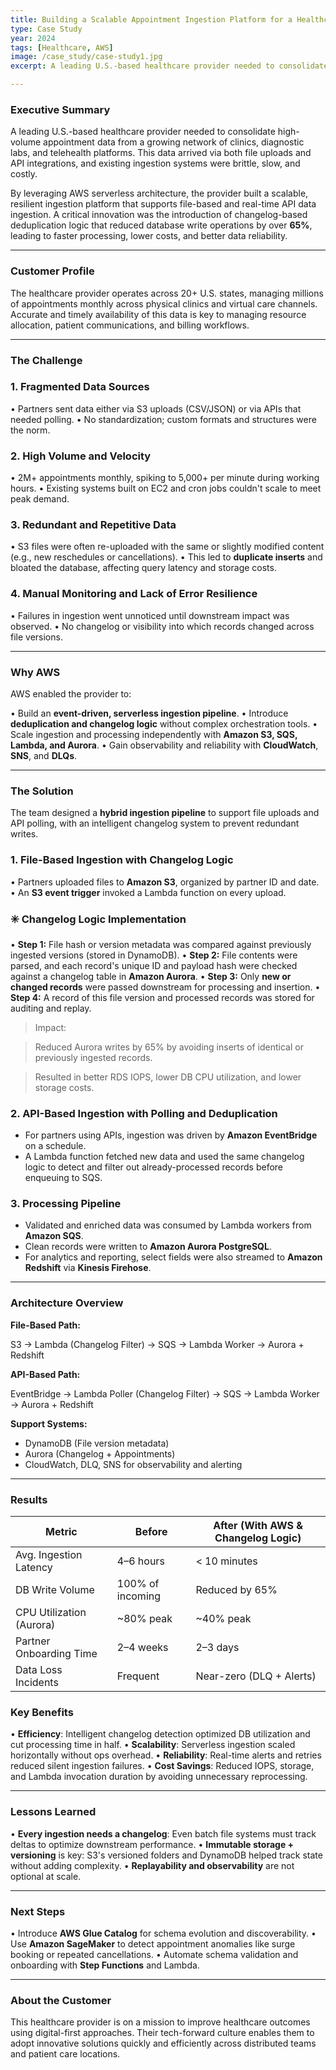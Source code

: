 ```yaml
---
title: Building a Scalable Appointment Ingestion Platform for a Healthcare Provider
type: Case Study
year: 2024
tags: [Healthcare, AWS]
image: /case_study/case-study1.jpg
excerpt: A leading U.S.-based healthcare provider needed to consolidate high-volume appointment data from a growing network of clinics, diagnostic labs, and telehealth platforms. This data arrived via both file uploads and API integrations, and existing ingestion systems were brittle, slow, and costly.

---
```


### **Executive Summary**

A leading U.S.-based healthcare provider needed to consolidate high-volume appointment data from a growing network of clinics, diagnostic labs, and telehealth platforms. This data arrived via both file uploads and API integrations, and existing ingestion systems were brittle, slow, and costly.

By leveraging AWS serverless architecture, the provider built a scalable, resilient ingestion platform that supports file-based and real-time API data ingestion. A critical innovation was the introduction of changelog-based deduplication logic that reduced database write operations by over **65%**, leading to faster processing, lower costs, and better data reliability.

---

### **Customer Profile**

The healthcare provider operates across 20+ U.S. states, managing millions of appointments monthly across physical clinics and virtual care channels. Accurate and timely availability of this data is key to managing resource allocation, patient communications, and billing workflows.

---

### **The Challenge**

### **1. Fragmented Data Sources**

• Partners sent data either via S3 uploads (CSV/JSON) or via APIs that needed polling.
• No standardization; custom formats and structures were the norm.

### **2. High Volume and Velocity**

• 2M+ appointments monthly, spiking to 5,000+ per minute during working hours.
• Existing systems built on EC2 and cron jobs couldn't scale to meet peak demand.

### **3. Redundant and Repetitive Data**

• S3 files were often re-uploaded with the same or slightly modified content (e.g., new reschedules or cancellations).
• This led to **duplicate inserts** and bloated the database, affecting query latency and storage costs.

### **4. Manual Monitoring and Lack of Error Resilience**

• Failures in ingestion went unnoticed until downstream impact was observed.
• No changelog or visibility into which records changed across file versions.

---

### **Why AWS**

AWS enabled the provider to:

• Build an **event-driven, serverless ingestion pipeline**.
• Introduce **deduplication and changelog logic** without complex orchestration tools.
• Scale ingestion and processing independently with **Amazon S3, SQS, Lambda, and Aurora**.
• Gain observability and reliability with **CloudWatch**, **SNS**, and **DLQs**.

---

### **The Solution**

The team designed a **hybrid ingestion pipeline** to support file uploads and API polling, with an intelligent changelog system to prevent redundant writes.

### **1. File-Based Ingestion with Changelog Logic**

• Partners uploaded files to **Amazon S3**, organized by partner ID and date.
• An **S3 event trigger** invoked a Lambda function on every upload.

### **✳️ Changelog Logic Implementation**

• **Step 1:** File hash or version metadata was compared against previously ingested versions (stored in DynamoDB).
• **Step 2:** File contents were parsed, and each record's unique ID and payload hash were checked against a changelog table in **Amazon Aurora**.
• **Step 3:** Only **new or changed records** were passed downstream for processing and insertion.
• **Step 4:** A record of this file version and processed records was stored for auditing and replay.

> Impact:
> 

> Reduced Aurora writes by 65% by avoiding inserts of identical or previously ingested records.
> 

> Resulted in better RDS IOPS, lower DB CPU utilization, and lower storage costs.
> 

### **2. API-Based Ingestion with Polling and Deduplication**

- For partners using APIs, ingestion was driven by **Amazon EventBridge** on a schedule.
- A Lambda function fetched new data and used the same changelog logic to detect and filter out already-processed records before enqueuing to SQS.

### **3. Processing Pipeline**

- Validated and enriched data was consumed by Lambda workers from **Amazon SQS**.
- Clean records were written to **Amazon Aurora PostgreSQL**.
- For analytics and reporting, select fields were also streamed to **Amazon Redshift** via **Kinesis Firehose**.

---

### **Architecture Overview**

**File-Based Path:**

S3 → Lambda (Changelog Filter) → SQS → Lambda Worker → Aurora + Redshift

**API-Based Path:**

EventBridge → Lambda Poller (Changelog Filter) → SQS → Lambda Worker → Aurora + Redshift

**Support Systems:**

- DynamoDB (File version metadata)
- Aurora (Changelog + Appointments)
- CloudWatch, DLQ, SNS for observability and alerting

---

### **Results**

| **Metric** | **Before** | **After (With AWS & Changelog Logic)** |
| --- | --- | --- |
| Avg. Ingestion Latency | 4–6 hours | < 10 minutes |
| DB Write Volume | 100% of incoming | Reduced by 65% |
| CPU Utilization (Aurora) | ~80% peak | ~40% peak |
| Partner Onboarding Time | 2–4 weeks | 2–3 days |
| Data Loss Incidents | Frequent | Near-zero (DLQ + Alerts) |

### **Key Benefits**

• **Efficiency**: Intelligent changelog detection optimized DB utilization and cut processing time in half.
• **Scalability**: Serverless ingestion scaled horizontally without ops overhead.
• **Reliability**: Real-time alerts and retries reduced silent ingestion failures.
• **Cost Savings**: Reduced IOPS, storage, and Lambda invocation duration by avoiding unnecessary reprocessing.

---

### **Lessons Learned**

• **Every ingestion needs a changelog**: Even batch file systems must track deltas to optimize downstream performance.
• **Immutable storage + versioning** is key: S3's versioned folders and DynamoDB helped track state without adding complexity.
• **Replayability and observability** are not optional at scale.

---

### **Next Steps**

• Introduce **AWS Glue Catalog** for schema evolution and discoverability.
• Use **Amazon SageMaker** to detect appointment anomalies like surge booking or repeated cancellations.
• Automate schema validation and onboarding with **Step Functions** and Lambda.

---

### **About the Customer**

This healthcare provider is on a mission to improve healthcare outcomes using digital-first approaches. Their tech-forward culture enables them to adopt innovative solutions quickly and efficiently across distributed teams and patient care locations.